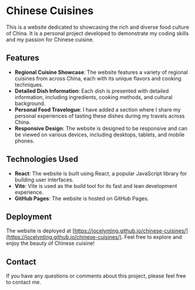# Chinese Cuisines

This is a website dedicated to showcasing the rich and diverse food culture of China. It is a personal project developed to demonstrate my coding skills and my passion for Chinese cuisine.

## Features

- **Regional Cuisine Showcase**: The website features a variety of regional cuisines from across China, each with its unique flavors and cooking techniques.
- **Detailed Dish Information**: Each dish is presented with detailed information, including ingredients, cooking methods, and cultural background.
- **Personal Food Travelogue**: I have added a section where I share my personal experiences of tasting these dishes during my travels across China. 
- **Responsive Design**: The website is designed to be responsive and can be viewed on various devices, including desktops, tablets, and mobile phones.

## Technologies Used

- **React**: The website is built using React, a popular JavaScript library for building user interfaces.
- **Vite**: Vite is used as the build tool for its fast and lean development experience.
- **GitHub Pages**: The website is hosted on GitHub Pages.

## Deployment

The website is deployed at [https://jocelynting.github.io/chinese-cuisines/](https://jocelynting.github.io/chinese-cuisines/). Feel free to explore and enjoy the beauty of Chinese cuisine!

## Contact

If you have any questions or comments about this project, please feel free to contact me.
